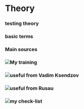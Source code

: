 # Theory

### testing theory

### basic terms

### Main sources

### ![My training](https://docs.google.com/spreadsheets/d/1KTfKIQBriD8s4KMv-JxrjQSOefR7P5Pw0DcfwOf7XtQ/edit?usp=sharing)

### ![useful from Vadim Ksendzov](https://docs.google.com/spreadsheets/d/1YM7hSvpW1Gd4pqqhw8np7g2NJ6QI6Ak--IgoGuJdTcY/edit?usp=sharing)

### ![useful from Rusau](https://docs.google.com/spreadsheets/d/1qaCuDQMQFB7yGO8N4C_aC2ncyRobXkriReRsp-UTOE4/edit?usp=sharing)

### ![my check-list](https://docs.google.com/spreadsheets/d/14ypsdLsqEScqKUc5_BydgL3paAzXAnyOhhMsuqgWc2A/edit?usp=sharing)
